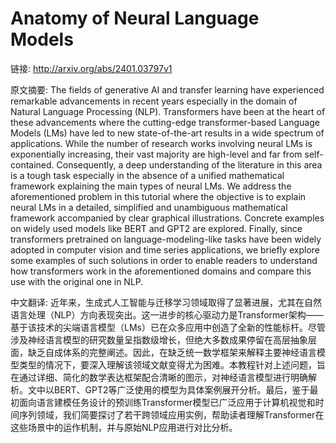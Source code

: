 # Anatomy of Neural Language Models

链接: http://arxiv.org/abs/2401.03797v1

原文摘要:
The fields of generative AI and transfer learning have experienced remarkable
advancements in recent years especially in the domain of Natural Language
Processing (NLP). Transformers have been at the heart of these advancements
where the cutting-edge transformer-based Language Models (LMs) have led to new
state-of-the-art results in a wide spectrum of applications. While the number
of research works involving neural LMs is exponentially increasing, their vast
majority are high-level and far from self-contained. Consequently, a deep
understanding of the literature in this area is a tough task especially in the
absence of a unified mathematical framework explaining the main types of neural
LMs. We address the aforementioned problem in this tutorial where the objective
is to explain neural LMs in a detailed, simplified and unambiguous mathematical
framework accompanied by clear graphical illustrations. Concrete examples on
widely used models like BERT and GPT2 are explored. Finally, since transformers
pretrained on language-modeling-like tasks have been widely adopted in computer
vision and time series applications, we briefly explore some examples of such
solutions in order to enable readers to understand how transformers work in the
aforementioned domains and compare this use with the original one in NLP.

中文翻译:
近年来，生成式人工智能与迁移学习领域取得了显著进展，尤其在自然语言处理（NLP）方向表现突出。这一进步的核心驱动力是Transformer架构——基于该技术的尖端语言模型（LMs）已在众多应用中创造了全新的性能标杆。尽管涉及神经语言模型的研究数量呈指数级增长，但绝大多数成果停留在高层抽象层面，缺乏自成体系的完整阐述。因此，在缺乏统一数学框架来解释主要神经语言模型类型的情况下，要深入理解该领域文献变得尤为困难。本教程针对上述问题，旨在通过详细、简化的数学表达框架配合清晰的图示，对神经语言模型进行明确解析。文中以BERT、GPT2等广泛使用的模型为具体案例展开分析。最后，鉴于最初面向语言建模任务设计的预训练Transformer模型已广泛应用于计算机视觉和时间序列领域，我们简要探讨了若干跨领域应用实例，帮助读者理解Transformer在这些场景中的运作机制，并与原始NLP应用进行对比分析。
